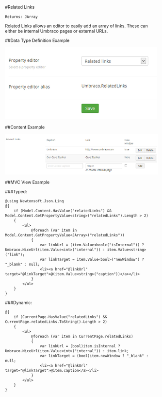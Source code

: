 #Related Links

`Returns: JArray`

Related Links allows an editor to easily add an array of links. These can either be internal Umbraco pages or external URLs.

##Data Type Definition Example

![Related Links Data Type Definition](images/Related-Links-DataType.jpg)

##Content Example 

![Media Picker Content](images/Related-Links-Content.jpg)

##MVC View Example

###Typed:

	@using Newtonsoft.Json.Linq
    @{      
        if (Model.Content.HasValue("relatedLinks") && Model.Content.GetPropertyValue<string>("relatedLinks").Length > 2)
        {
            <ul>
                @foreach (var item in Model.Content.GetPropertyValue<JArray>("relatedLinks"))
                {
                    var linkUrl = (item.Value<bool>("isInternal")) ? Umbraco.NiceUrl(item.Value<int>("internal")) : item.Value<string>("link");
                    var linkTarget = item.Value<bool>("newWindow") ? "_blank" : null;
                    <li><a href="@linkUrl" target="@linkTarget">@(item.Value<string>("caption"))</a></li>
                }
            </ul>
        }
    }  

###Dynamic:       
                       
    @{
        if (CurrentPage.HasValue("relatedLinks") && CurrentPage.relatedLinks.ToString().Length > 2)
        {
            <ul>
                @foreach (var item in CurrentPage.relatedLinks)
                {
                    var linkUrl = (bool)item.isInternal ? Umbraco.NiceUrl(item.Value<int>("internal")) : item.link;
                    var linkTarget = (bool)item.newWindow ? "_blank" : null;
                    <li><a href="@linkUrl" target="@linkTarget">@item.caption</a></li>
                }
            </ul>
        }
    }    